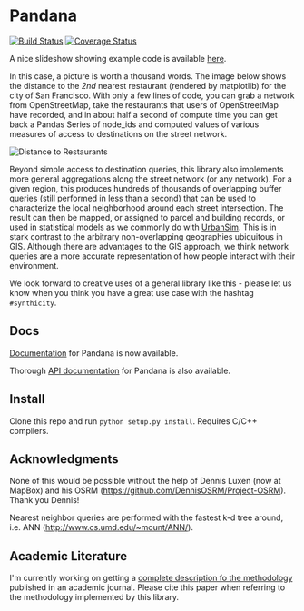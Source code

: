 Pandana
=======

[![Build Status](https://travis-ci.org/synthicity/pandana.svg?branch=master)](https://travis-ci.org/synthicity/pandana) [![Coverage Status](https://img.shields.io/coveralls/synthicity/pandana.svg)](https://coveralls.io/r/synthicity/pandana)

A nice slideshow showing example code is available [here](http://bit.ly/1tivyjw).

In this case, a picture is worth a thousand words.  The image below shows the distance to the *2nd* nearest restaurant (rendered by  matplotlib) for the city of San Francisco.  With only a few lines of code, you can grab a network from OpenStreetMap, take the restaurants that users of OpenStreetMap have recorded, and in about half a second of compute time you can get back a Pandas Series of node_ids and computed values of various measures of access to destinations on the street network.

![Distance to Restaurants](https://raw.githubusercontent.com/synthicity/pandana/master/docs/_static/distance_to_restaurants.png)

Beyond simple access to destination queries, this library also implements more general aggregations along the street network (or any network).  For a given region, this produces hundreds of thousands of overlapping buffer queries (still performed in less than a second) that can be used to characterize the local neighborhood around each street intersection.  The result can then be mapped, or assigned to parcel and building records, or used in statistical models as we commonly do with [UrbanSim](https://github.com/synthicity/urbansim).  This is in stark contrast to the arbitrary non-overlapping geographies ubiquitous in GIS.  Although there are advantages to the GIS approach, we think network queries are a more accurate representation of how people interact with their environment.

We look forward to creative uses of a general library like this - please let us know when you think you have a great use case with the hashtag `#synthicity`.

Docs
----

[Documentation](http://synthicity.github.io/pandana/network.html) for Pandana is now available.

Thorough [API documentation](http://synthicity.github.io/pandana/network.html) for Pandana is also available.

Install
-------

Clone this repo and run `python setup.py install`. Requires C/C++ compilers.

Acknowledgments
---------------

None of this would be possible without the help of Dennis Luxen (now at MapBox) and his OSRM (https://github.com/DennisOSRM/Project-OSRM).  Thank you Dennis!

Nearest neighbor queries are performed with the fastest k-d tree around, i.e. ANN (http://www.cs.umd.edu/~mount/ANN/).

Academic Literature
-------------------
I'm currently working on getting a [complete description fo the methodology](https://github.com/fscottfoti/dissertation/blob/master/networks/Foti%20and%20Waddell%20-%20Accessibility%20Framework.pdf?raw=true) published in an academic journal.  Please cite this paper when referring to the methodology implemented by this library.
